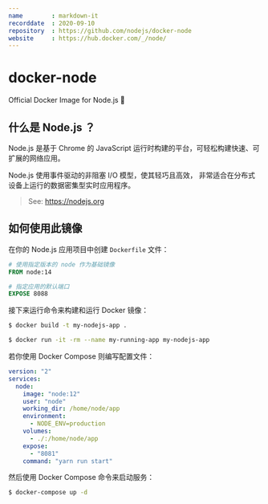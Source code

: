 ```yaml
---
name        : markdown-it
recorddate  : 2020-09-10
repository  : https://github.com/nodejs/docker-node
website     : https://hub.docker.com/_/node/
---
```


# docker-node

Official Docker Image for Node.js 🐳

## 什么是 Node.js ？

Node.js 是基于 Chrome 的 JavaScript 运行时构建的平台，可轻松构建快速、可扩展的网络应用。

Node.js 使用事件驱动的非阻塞 I/O 模型，使其轻巧且高效，
非常适合在分布式设备上运行的数据密集型实时应用程序。

> See: <https://nodejs.org>

## 如何使用此镜像

在你的 Node.js 应用项目中创建 `Dockerfile` 文件：

```dockerfile
# 使用指定版本的 node 作为基础镜像
FROM node:14

# 指定应用的默认端口
EXPOSE 8088
```

接下来运行命令来构建和运行 Docker 镜像：

```sh
$ docker build -t my-nodejs-app .

$ docker run -it -rm --name my-running-app my-nodejs-app
```

若你使用 Docker Compose 则编写配置文件：

```yml
version: "2"
services:
  node:
    image: "node:12"
    user: "node"
    working_dir: /home/node/app
    environment: 
      - NODE_ENV=production
    volumes:
      - ./:/home/node/app
    expose:
      - "8081"
    command: "yarn run start"
```

然后使用 Docker Compose 命令来启动服务：

```sh
$ docker-compose up -d
```
